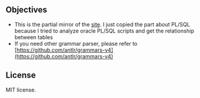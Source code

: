 ## Objectives
- This is the partial mirror of the [site](https://github.com/antlr/grammars-v4). I just copied the part about PL/SQL because I tried to analyze oracle PL/SQL scripts and get the relationship between tables
- If you need other grammar parser, please refer to [https://github.com/antlr/grammars-v4](https://github.com/antlr/grammars-v4)

## License
MIT license.

